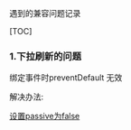 遇到的兼容问题记录


[TOC]



### 1.下拉刷新的问题

绑定事件时preventDefault 无效 

解决办法:

[	设置passive为false](<https://developer.mozilla.org/zh-CN/docs/Web/API/EventTarget/addEventListener>)


